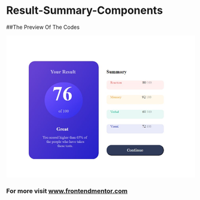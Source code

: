 # Result-Summary-Components

##The Preview Of The Codes

![](image.jpg)

### For more visit www.frontendmentor.com


